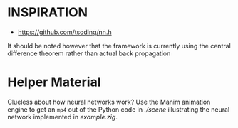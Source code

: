 # INSPIRATION
- https://github.com/tsoding/nn.h

It should be noted however that the framework is currently using the central difference theorem rather than actual back propagation

# Helper Material

Clueless about how neural networks work? Use the Manim animation engine to get an `mp4` out of the Python code in *./scene* illustrating the neural network implemented in *example.zig*.
